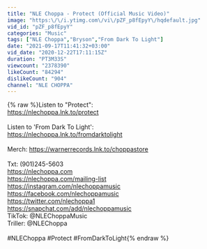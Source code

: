 ```yaml
---
title: "NLE Choppa - Protect (Official Music Video)"
image: "https:\/\/i.ytimg.com\/vi\/pZF_p8fEpyY\/hqdefault.jpg"
vid_id: "pZF_p8fEpyY"
categories: "Music"
tags: ["NLE Choppa","Bryson","From Dark To Light"]
date: "2021-09-17T11:41:32+03:00"
vid_date: "2020-12-22T17:11:15Z"
duration: "PT3M33S"
viewcount: "2378390"
likeCount: "84294"
dislikeCount: "904"
channel: "NLE CHOPPA"
---
```

{% raw %}Listen to &quot;Protect&quot;:<br /><a rel="nofollow" target="blank" href="https://nlechoppa.lnk.to/protect​">https://nlechoppa.lnk.to/protect​</a><br /><br />Listen to 'From Dark To Light':<br /><a rel="nofollow" target="blank" href="https://nlechoppa.lnk.to/fromdarktolight">https://nlechoppa.lnk.to/fromdarktolight</a><br /><br />Merch: <a rel="nofollow" target="blank" href="https://warnerrecords.lnk.to/choppastore">https://warnerrecords.lnk.to/choppastore</a><br /> <br />Txt: (901)245-5603<br /><a rel="nofollow" target="blank" href="https://nlechoppa.com">https://nlechoppa.com</a><br /><a rel="nofollow" target="blank" href="https://nlechoppa.com/mailing-list">https://nlechoppa.com/mailing-list</a><br /><a rel="nofollow" target="blank" href="https://instagram.com/nlechoppamusic">https://instagram.com/nlechoppamusic</a><br /><a rel="nofollow" target="blank" href="https://facebook.com/nlechoppamusic">https://facebook.com/nlechoppamusic</a><br /><a rel="nofollow" target="blank" href="https://twitter.com/nlechoppa1">https://twitter.com/nlechoppa1</a><br /><a rel="nofollow" target="blank" href="https://snapchat.com/add/nlechoppamusic">https://snapchat.com/add/nlechoppamusic</a><br />TikTok: @NLEChoppaMusic<br />Triller: @NLEChoppa<br /><br />#NLEChoppa #Protect #FromDarkToLight{% endraw %}
